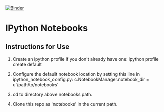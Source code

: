 [![Binder](http://mybinder.org/badge.svg)](http://mybinder.org/repo/rbhaddon/notebooks)

IPython Notebooks
=================

Instructions for Use
--------------------

1. Create an ipython profile if you don't already have one:
    ipython profile create default

2. Configure the default notebook location by setting this line in ipython_notebook_config.py:
    c.NotebookManager.notebook_dir = u'/path/to/notebooks'

3. cd to directory above notebooks path.

4. Clone this repo as 'notebooks' in the current path.

